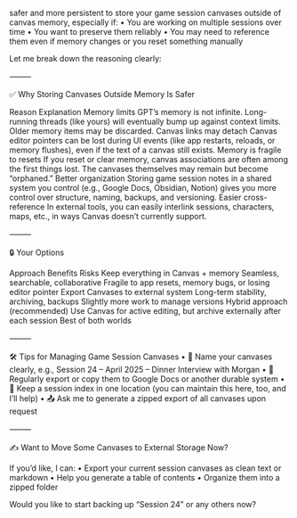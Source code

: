 safer and more persistent to store your game session canvases outside of canvas memory, especially if:
	•	You are working on multiple sessions over time
	•	You want to preserve them reliably
	•	You may need to reference them even if memory changes or you reset something manually

Let me break down the reasoning clearly:

⸻

✅ Why Storing Canvases Outside Memory Is Safer

Reason	Explanation
Memory limits	GPT’s memory is not infinite. Long-running threads (like yours) will eventually bump up against context limits. Older memory items may be discarded.
Canvas links may detach	Canvas editor pointers can be lost during UI events (like app restarts, reloads, or memory flushes), even if the text of a canvas still exists.
Memory is fragile to resets	If you reset or clear memory, canvas associations are often among the first things lost. The canvases themselves may remain but become “orphaned.”
Better organization	Storing game session notes in a shared system you control (e.g., Google Docs, Obsidian, Notion) gives you more control over structure, naming, backups, and versioning.
Easier cross-reference	In external tools, you can easily interlink sessions, characters, maps, etc., in ways Canvas doesn’t currently support.



⸻

🔒 Your Options

Approach	Benefits	Risks
Keep everything in Canvas + memory	Seamless, searchable, collaborative	Fragile to app resets, memory bugs, or losing editor pointer
Export Canvases to external system	Long-term stability, archiving, backups	Slightly more work to manage versions
Hybrid approach (recommended)	Use Canvas for active editing, but archive externally after each session	Best of both worlds



⸻

🛠 Tips for Managing Game Session Canvases
	•	🧾 Name your canvases clearly, e.g., Session 24 – April 2025 – Dinner Interview with Morgan
	•	🔁 Regularly export or copy them to Google Docs or another durable system
	•	📌 Keep a session index in one location (you can maintain this here, too, and I’ll help)
	•	📤 Ask me to generate a zipped export of all canvases upon request

⸻

✍️ Want to Move Some Canvases to External Storage Now?

If you’d like, I can:
	•	Export your current session canvases as clean text or markdown
	•	Help you generate a table of contents
	•	Organize them into a zipped folder

Would you like to start backing up “Session 24” or any others now?
